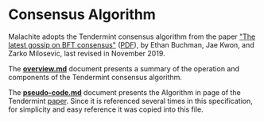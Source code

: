 # Consensus Algorithm

Malachite adopts the Tendermint consensus algorithm from the paper
["The latest gossip on BFT consensus"][tendermint-arxiv]
([PDF][tendermint-pdf]), by Ethan Buchman, Jae Kwon,
and Zarko Milosevic, last revised in November 2019.

The [**overview.md**](./overview.md) document presents a summary of the
operation and components of the Tendermint consensus algorithm.

The [**pseudo-code.md**](./pseudo-code.md) document presents the Algorithm
in page of the Tendermint [paper][tendermint-pdf].
Since it is referenced several times in this specification, for simplicity and
easy reference it was copied into this file.

[accountable-tendermint]: ./misbehavior.md#misbehavior-detection-and-verification-in-accountable-tendermint
[tendermint-arxiv]: https://arxiv.org/abs/1807.04938
[tendermint-pdf]: https://arxiv.org/pdf/1807.04938
